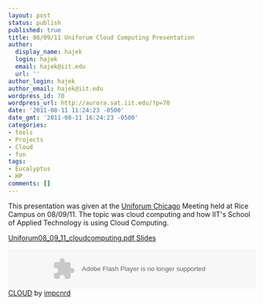 ```yaml
---
layout: post
status: publish
published: true
title: 08/09/11 Uniforum Cloud Computing Presentation
author:
  display_name: hajek
  login: hajek
  email: hajek@iit.edu
  url: ''
author_login: hajek
author_email: hajek@iit.edu
wordpress_id: 70
wordpress_url: http://aurora.sat.iit.edu/?p=70
date: '2011-08-11 11:24:23 -0500'
date_gmt: '2011-08-11 16:24:23 -0500'
categories:
- tools
- Projects
- Cloud
- fun
tags:
- Eucalyptus
- HP
comments: []
---
```

<p>This presentation was given at the <a href="http://uniforumchicago.org/" title="Uniforum Chicago Website">Uniforum Chicago</a> Meeting held at Rice Campus on 08/09/11.  The topic was cloud computing and how IIT's School of Applied Technology is using Cloud Computing.</p>
<p><a href='https://forge.sat.iit.edu/assets/2011/08/Uniforum08_09_11_clooudcomputing.pdf'>Uniforum08_09_11_cloudcomputing.pdf Slides</a></p>
<p><object height="81" width="100%"><param name="movie" value="http://player.soundcloud.com/player.swf?url=http%3A%2F%2Fapi.soundcloud.com%2Ftracks%2F21188664"></param><param name="allowscriptaccess" value="always"></param> <embed allowscriptaccess="always" height="81" src="http://player.soundcloud.com/player.swf?url=http%3A%2F%2Fapi.soundcloud.com%2Ftracks%2F21188664" type="application/x-shockwave-flash" width="100%"></embed> </object>  <span><a href="http://soundcloud.com/impcnrd/cloud">CLOUD</a> by <a href="http://soundcloud.com/impcnrd">impcnrd</a></span> </p>
